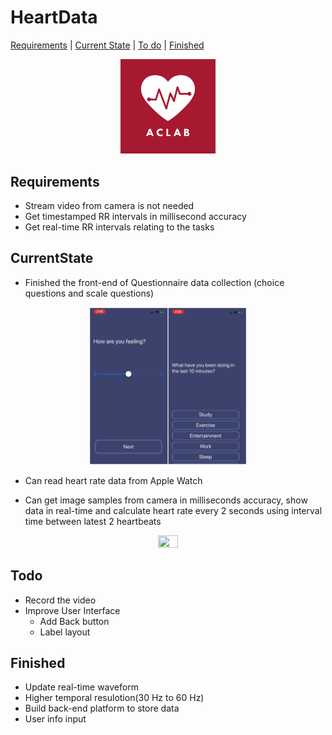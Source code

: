 # HeartData

[Requirements](#Requirements) | [Current State](#CurrentState) | [To do](#Todo) | [Finished](#Finished)

<p align="center">
  <img src="resources/AppIcon.png" height="30%" width="30%"/>
</p>

## Requirements

* Stream video from camera is not needed
* Get timestamped RR intervals in millisecond accuracy
* Get real-time RR intervals relating to the tasks

## CurrentState

* Finished the front-end of Questionnaire data collection (choice questions and scale questions)
<p align="center">
  <img src="resources/QuestionExample.JPG" height="50%" width="50%"/>
</p>

* Can read heart rate data from Apple Watch

* Can get image samples from camera in milliseconds accuracy, show data in real-time and calculate heart rate every 2 seconds using interval time between latest 2 heartbeats
<p align="center">
  <img src="resources/HRLabelAdded.gif" height="25%" width="25%"/>
</p>


## Todo

* Record the video
* Improve User Interface
  * Add Back button
  * Label layout
  
  
## Finished

* Update real-time waveform
* Higher temporal resulotion(30 Hz to 60 Hz)
* Build back-end platform to store data
* User info input
